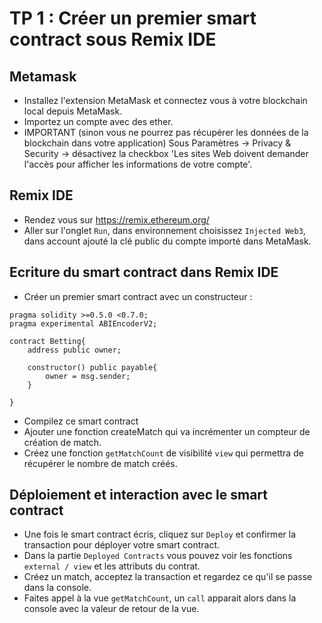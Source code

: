 # TP 1 : Créer un premier smart contract sous Remix IDE

## Metamask
- Installez l'extension MetaMask et connectez vous à votre blockchain local depuis MetaMask.
- Importez un compte avec des ether.
- IMPORTANT (sinon vous ne pourrez pas récupérer les données de la blockchain dans votre application) Sous Paramètres -> Privacy & Security -> désactivez la checkbox 'Les sites Web doivent demander l'accès pour afficher les informations de votre compte'.

## Remix IDE
- Rendez vous sur https://remix.ethereum.org/
- Aller sur l'onglet `Run`, dans environnement choisissez `Injected Web3`, dans account ajouté la clé public du compte importé dans MetaMask.

## Ecriture du smart contract dans Remix IDE

- Créer un premier smart contract avec un constructeur :

```
pragma solidity >=0.5.0 <0.7.0;
pragma experimental ABIEncoderV2;

contract Betting{
    address public owner;

    constructor() public payable{
        owner = msg.sender;
    }
  
}
```

- Compilez ce smart contract
- Ajouter une fonction createMatch qui va incrémenter un compteur de création de match.
- Créez une fonction `getMatchCount` de visibilité `view` qui permettra de récupérer le nombre de match créés.

## Déploiement et interaction avec le smart contract

- Une fois le smart contract écris, cliquez sur `Deploy` et confirmer la transaction pour déployer votre smart contract.
- Dans la partie `Deployed Contracts` vous pouvez voir les fonctions `external / view` et les attributs du contrat.
- Créez un match, acceptez la transaction et regardez ce qu'il se passe dans la console.
- Faites appel à la vue `getMatchCount`, un `call` apparait alors dans la console avec la valeur de retour de la vue.
